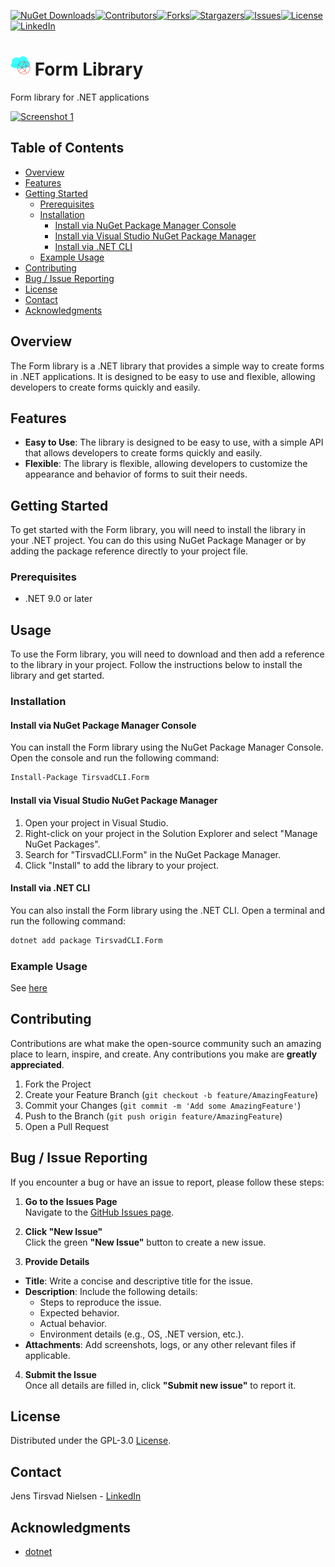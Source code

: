 ﻿﻿[![NuGet Downloads][nuget-shield]][nuget-url][![Contributors][contributors-shield]][contributors-url][![Forks][forks-shield]][forks-url][![Stargazers][stars-shield]][stars-url][![Issues][issues-shield]][issues-url][![License][license-shield]][license-url][![LinkedIn][linkedin-shield]][linkedin-url]

# ![Logo][Logo] Form Library
Form library for .NET applications

[![Screenshot 1][Screenshot1]][Screenshot1-url]

## Table of Contents 
- [Overview](#overview)
- [Features](#features)
- [Getting Started](#getting-started)
  - [Prerequisites](#prerequisites)
  - [Installation](#installation)
    - [Install via NuGet Package Manager Console](#install-via-nuget-package-manager-console)
    - [Install via Visual Studio NuGet Package Manager](#install-via-visual-studio-nuget-package-manager)
    - [Install via .NET CLI](#install-via-dotnet-cli)
  - [Example Usage](#example-usage)
- [Contributing](#contributing)
- [Bug / Issue Reporting](#bug--issue-reporting)
- [License](#license)
- [Contact](#contact)
- [Acknowledgments](#acknowledgments)

## Overview
The Form library is a .NET library that provides a simple way to create forms in .NET applications. It is designed to be easy to use and flexible, allowing developers to create forms quickly and easily.

## Features
- **Easy to Use**: The library is designed to be easy to use, with a simple API that allows developers to create forms quickly and easily.
- **Flexible**: The library is flexible, allowing developers to customize the appearance and behavior of forms to suit their needs.

## Getting Started
To get started with the Form library, you will need to install the library in your .NET project. You can do this using NuGet Package Manager or by adding the package reference directly to your project file.

### Prerequisites
- .NET 9.0 or later

## Usage
To use the Form library, you will need to download and then add a reference to the library in your project. Follow the instructions below to install the library and get started.

### Installation

#### Install via NuGet Package Manager Console
You can install the Form library using the NuGet Package Manager Console. Open the console and run the following command:
```bash
Install-Package TirsvadCLI.Form
```

#### Install via Visual Studio NuGet Package Manager
1. Open your project in Visual Studio.
2. Right-click on your project in the Solution Explorer and select "Manage NuGet Packages".
3. Search for "TirsvadCLI.Form" in the NuGet Package Manager.
4. Click "Install" to add the library to your project. 

#### Install via .NET CLI
You can also install the Form library using the .NET CLI. Open a terminal and run the following command:
```bash
dotnet add package TirsvadCLI.Form
```

### Example Usage
See [here](https://raw.githubusercontent.com/TirsvadCLI/Dotnet.Lib.Form/master/src/Example.Example.cs)


## Contributing
Contributions are what make the open-source community such an amazing place to learn, inspire, and create. Any contributions you make are **greatly appreciated**.

1. Fork the Project
2. Create your Feature Branch (`git checkout -b feature/AmazingFeature`)
3. Commit your Changes (`git commit -m 'Add some AmazingFeature'`)
4. Push to the Branch (`git push origin feature/AmazingFeature`)
5. Open a Pull Request

## Bug / Issue Reporting  
If you encounter a bug or have an issue to report, please follow these steps:  

1. **Go to the Issues Page**  
  Navigate to the [GitHub Issues page](https://github.com/TirsvadCLI/Dotnet.Lib.Form/issues).  

2. **Click "New Issue"**  
  Click the green **"New Issue"** button to create a new issue.  

3. **Provide Details**  
  - **Title**: Write a concise and descriptive title for the issue.  
  - **Description**: Include the following details:  
    - Steps to reproduce the issue.  
    - Expected behavior.  
    - Actual behavior.  
    - Environment details (e.g., OS, .NET version, etc.).  
  - **Attachments**: Add screenshots, logs, or any other relevant files if applicable.  

4. **Submit the Issue**  
  Once all details are filled in, click **"Submit new issue"** to report it.  

## License
Distributed under the GPL-3.0 [License][license-url].

## Contact
Jens Tirsvad Nielsen - [LinkedIn][linkedin-url]

## Acknowledgments
- [dotnet](https://dotnet.microsoft.com/)

<!-- MARKDOWN LINKS & IMAGES -->
[contributors-shield]: https://img.shields.io/github/contributors/TirsvadCLI/Dotnet.Lib.Form?style=for-the-badge
[contributors-url]: https://github.com/TirsvadCLI/Dotnet.Lib.Form/graphs/contributors
[forks-shield]: https://img.shields.io/github/forks/TirsvadCLI/Dotnet.Lib.Form?style=for-the-badge
[forks-url]: https://github.com/TirsvadCLI/Dotnet.Lib.Form/network/members
[stars-shield]: https://img.shields.io/github/stars/TirsvadCLI/Dotnet.Lib.Form?style=for-the-badge
[stars-url]: https://github.com/TirsvadCLI/Dotnet.Lib.Form/stargazers
[issues-shield]: https://img.shields.io/github/issues/TirsvadCLI/Dotnet.Lib.Form?style=for-the-badge
[issues-url]: https://github.com/TirsvadCLI/Dotnet.Lib.Form/issues
[license-shield]: https://img.shields.io/github/license/TirsvadCLI/Dotnet.Lib.Form?style=for-the-badge
[license-url]: https://github.com/TirsvadCLI/Dotnet.Lib.Form/blob/master/LICENSE
[linkedin-shield]: https://img.shields.io/badge/-LinkedIn-black.svg?style=for-the-badge&logo=linkedin&colorB=555
[linkedin-url]: https://www.linkedin.com/in/jens-tirsvad-nielsen-13b795b9/
[nuget-shield]: https://img.shields.io/nuget/dt/TirsvadCLI.PfxCertificateManager?style=for-the-badge
[nuget-url]: https://www.nuget.org/packages/TirsvadCLI.PfxCertificateManager/

[Logo]: https://raw.githubusercontent.com/TirsvadCLI/Dotnet.Lib.Form/master/image/logo/32x32/logo.png

[Screenshot1]: https://raw.githubusercontent.com/TirsvadCLI/Dotnet.Lib.Form/master/image/small/Screenshot1.png]
[Screenshot1-url]: https://raw.githubusercontent.com/TirsvadCLI/Dotnet.Lib.Form/master/image/Screenshot1.png
